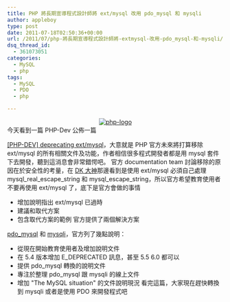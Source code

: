```yaml
---
title: PHP 將長期宣導程式設計師將 ext/mysql 改用 pdo_mysql 和 mysqli
author: appleboy
type: post
date: 2011-07-18T02:50:36+00:00
url: /2011/07/php-將長期宣導程式設計師將-extmysql-改用-pdo_mysql-和-mysqli/
dsq_thread_id:
  - 361073051
categories:
  - MySQL
  - php
tags:
  - MySQL
  - PDO
  - php

---
```

<div style="margin: 0 auto;text-align:center">
  <a href="https://www.flickr.com/photos/appleboy/6034284842/" title="php-logo by appleboy46, on Flickr"><img src="https://i2.wp.com/farm7.static.flickr.com/6186/6034284842_351ff33711_m.jpg?resize=240%2C127&#038;ssl=1" alt="php-logo" data-recalc-dims="1" /></a>
</div> 今天看到一篇 PHP-Dev 公佈一篇 

<a href="http://marc.info/?l=php-internals&m=131031747409271&w=2" target="_blank">[PHP-DEV] deprecating ext/mysql</a>，大意就是 PHP 官方未來將打算移除 ext/mysql 的所有相關文件及功能，作者相信很多程式開發者都是用 mysql 套件下去開發，聽到這消息會非常錯愕吧。 官方 documentation team 討論移除的原因在於安全性的考量，在 <a href="http://blog.gslin.org/archives/2011/07/17/2711/php-%E9%95%B7%E6%9C%9F%E8%A8%88%E7%95%AB%EF%BC%9A%E5%BB%A2%E9%99%A4-extmysql%EF%BC%8C%E6%94%B9%E7%94%A8-pdo_mysql-%E6%88%96-mysqli/" target="_blank">DK 大神</a>那邊看到是使用 ext/mysql 必須自己處理 mysql\_real\_escape\_string 和 mysql\_escape_string，所以官方希望教育使用者不要再使用 ext/mysql 了，底下是官方會做的事情 

  * 增加說明指出 ext/mysql 已過時
  * 建議和取代方案
  * 包含取代方案的範例 官方提供了兩個解決方案 

<a href="http://php.net/manual/en/ref.pdo-mysql.php" target="_blank">pdo_mysql</a> 和 <a href="http://php.net/manual/en/book.mysqli.php" target="_blank">mysqli</a>，官方列了幾點說明： 

  * 從現在開始教育使用者及增加說明文件
  * 在 5.4 版本增加 E_DEPRECATED 訊息，甚至 5.5 6.0 都可以
  * 提供 pdo_mysql 轉換的說明文件
  * 專注於整理 pdo_mysql 跟 mysqli 的線上文件
  * 增加 "The MySQL situation" 的文件說明現況 看完這篇，大家現在趕快轉換到 mysqli 或者是使用 PDO 來開發程式吧